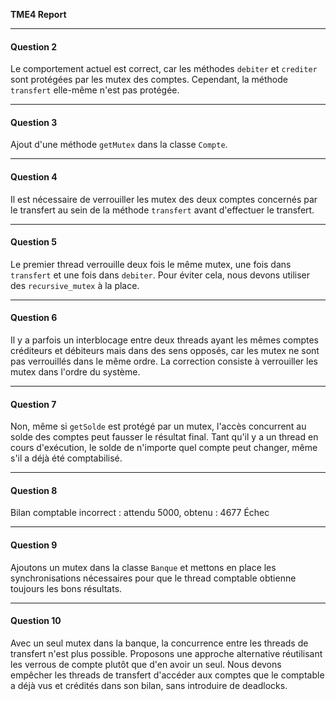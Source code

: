 **TME4 Report**

---

#### Question 2

Le comportement actuel est correct, car les méthodes `debiter` et `crediter` sont protégées par les mutex des comptes. Cependant, la méthode `transfert` elle-même n'est pas protégée.

---

#### Question 3

Ajout d'une méthode `getMutex` dans la classe `Compte`.

---

#### Question 4

Il est nécessaire de verrouiller les mutex des deux comptes concernés par le transfert au sein de la méthode `transfert` avant d'effectuer le transfert.

---

#### Question 5

Le premier thread verrouille deux fois le même mutex, une fois dans `transfert` et une fois dans `debiter`. Pour éviter cela, nous devons utiliser des `recursive_mutex` à la place.

---

#### Question 6

Il y a parfois un interblocage entre deux threads ayant les mêmes comptes créditeurs et débiteurs mais dans des sens opposés, car les mutex ne sont pas verrouillés dans le même ordre. La correction consiste à verrouiller les mutex dans l'ordre du système.

---

#### Question 7

Non, même si `getSolde` est protégé par un mutex, l'accès concurrent au solde des comptes peut fausser le résultat final. Tant qu'il y a un thread en cours d'exécution, le solde de n'importe quel compte peut changer, même s'il a déjà été comptabilisé.

---

#### Question 8

Bilan comptable incorrect : attendu 5000, obtenu : 4677
Échec

---

#### Question 9

Ajoutons un mutex dans la classe `Banque` et mettons en place les synchronisations nécessaires pour que le thread comptable obtienne toujours les bons résultats.

---

#### Question 10

Avec un seul mutex dans la banque, la concurrence entre les threads de transfert n'est plus possible. Proposons une approche alternative réutilisant les verrous de compte plutôt que d'en avoir un seul. Nous devons empêcher les threads de transfert d'accéder aux comptes que le comptable a déjà vus et crédités dans son bilan, sans introduire de deadlocks.

